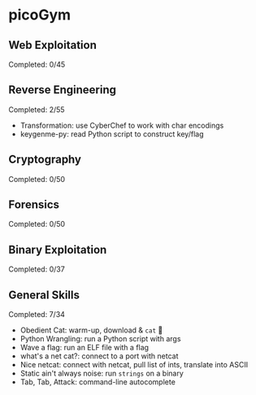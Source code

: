 # picoGym

## Web Exploitation
Completed: 0/45

## Reverse Engineering
Completed: 2/55
- Transformation: use CyberChef to work with char encodings
- keygenme-py: read Python script to construct key/flag

## Cryptography
Completed: 0/50

## Forensics
Completed: 0/50

## Binary Exploitation
Completed: 0/37

## General Skills
Completed: 7/34
- Obedient Cat: warm-up, download & `cat` 🌈
- Python Wrangling: run a Python script with args
- Wave a flag: run an ELF file with a flag
- what's a net cat?: connect to a port with netcat
- Nice netcat: connect with netcat, pull list of ints, translate into ASCII
- Static ain't always noise: run `strings` on a binary
- Tab, Tab, Attack: command-line autocomplete
